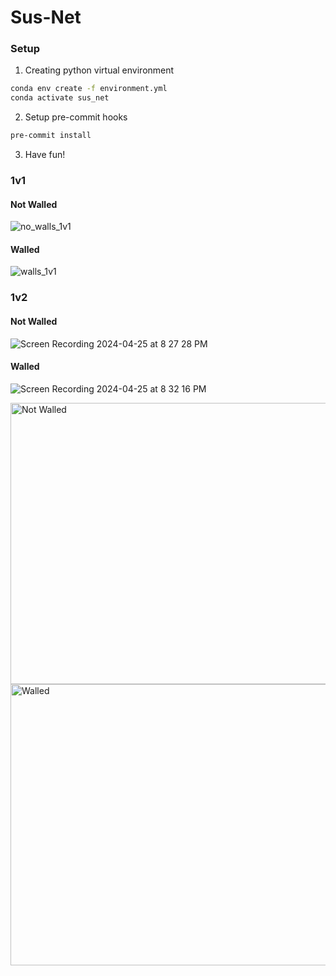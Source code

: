 # Sus-Net

### Setup

1. Creating python virtual environment

```bash
conda env create -f environment.yml
conda activate sus_net
```

2. Setup pre-commit hooks

```bash
pre-commit install
```

3. Have fun!

### 1v1

#### Not Walled

![no_walls_1v1](https://github.com/jhrudden/Sus-Net/assets/90374336/bb8b3d14-5e85-4b24-b280-6348c45f38dd)

#### Walled

![walls_1v1](https://github.com/jhrudden/Sus-Net/assets/90374336/d3795621-39e5-4abf-950e-da1c08df0b55)


### 1v2

#### Not Walled
![Screen Recording 2024-04-25 at 8 27 28 PM](https://github.com/jhrudden/Sus-Net/assets/90374336/d8e87499-283c-4f20-9ed4-e0a9af7080f0)


#### Walled
![Screen Recording 2024-04-25 at 8 32 16 PM](https://github.com/jhrudden/Sus-Net/assets/90374336/b095a75e-1025-4252-8d2b-2eca40f99d71)


<!-- Not Walled Image with Custom Size -->
<img src="https://github.com/jhrudden/Sus-Net/assets/90374336/d8e87499-283c-4f20-9ed4-e0a9af7080f0" width="800" height="450" alt="Not Walled">

<!-- Walled Image with Custom Size -->
<img src="https://github.com/jhrudden/Sus-Net/assets/90374336/b095a75e-1025-4252-8d2b-2eca40f99d71" width="800" height="450" alt="Walled">
